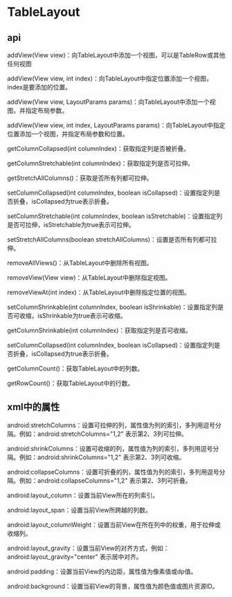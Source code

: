 # TableLayout

## api

addView(View view)：向TableLayout中添加一个视图，可以是TableRow或其他任何视图

addView(View view, int index)：向TableLayout中指定位置添加一个视图，index是要添加的位置。

addView(View view, LayoutParams params)：向TableLayout中添加一个视图，并指定布局参数。

addView(View view, int index, LayoutParams params)：向TableLayout中指定位置添加一个视图，并指定布局参数和位置。

getColumnCollapsed(int columnIndex)：获取指定列是否被折叠。

getColumnStretchable(int columnIndex)：获取指定列是否可拉伸。

getStretchAllColumns()：获取是否所有列都可拉伸。

setColumnCollapsed(int columnIndex, boolean isCollapsed)：设置指定列是否折叠，isCollapsed为true表示折叠。

setColumnStretchable(int columnIndex, boolean isStretchable)：设置指定列是否可拉伸，isStretchable为true表示可拉伸。

setStretchAllColumns(boolean stretchAllColumns)：设置是否所有列都可拉伸。

removeAllViews()：从TableLayout中删除所有视图。

removeView(View view)：从TableLayout中删除指定视图。

removeViewAt(int index)：从TableLayout中删除指定位置的视图。

setColumnShrinkable(int columnIndex, boolean isShrinkable)：设置指定列是否可收缩，isShrinkable为true表示可收缩。

getColumnShrinkable(int columnIndex)：获取指定列是否可收缩。

setColumnCollapsed(int columnIndex, boolean isCollapsed)：设置指定列是否折叠，isCollapsed为true表示折叠。

getColumnCount()：获取TableLayout中的列数。

getRowCount()：获取TableLayout中的行数。

## xml中的属性

android:stretchColumns：设置可拉伸的列，属性值为列的索引，多列用逗号分隔。例如：android:stretchColumns="1,2" 表示第2、3列可拉伸。

android:shrinkColumns：设置可收缩的列，属性值为列的索引，多列用逗号分隔。例如：android:shrinkColumns="1,2" 表示第2、3列可收缩。

android:collapseColumns：设置可折叠的列，属性值为列的索引，多列用逗号分隔。例如：android:collapseColumns="1,2" 表示第2、3列可折叠。

android:layout_column：设置当前View所在的列索引。

android:layout_span：设置当前View所跨越的列数。

android:layout_columnWeight：设置当前View在所在列中的权重，用于拉伸或收缩列。

android:layout_gravity：设置当前View的对齐方式，例如：android:layout_gravity="center" 表示居中对齐。

android:padding：设置当前View的内边距，属性值为像素值或dp值。

android:background：设置当前View的背景，属性值为颜色值或图片资源ID。
